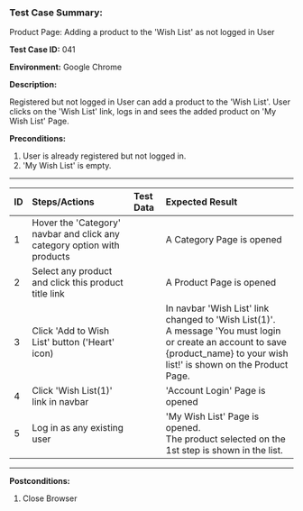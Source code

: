 
### Test Case Summary:

Product Page: Adding a product to the 'Wish List' as not logged in User

**Test Case ID:** 041

**Environment:** Google Chrome

**Description:**

Registered but not logged in User can add a product to the 'Wish List'. User clicks on the 'Wish List' link, logs in and sees the added product on 'My Wish List' Page.

**Preconditions:**
1. User is already registered but not logged in. 
2. 'My Wish List' is empty.

---

|      ID       | Steps/Actions |  Test Data  | Expected Result |
| ------------- |:------------- | :---------  | :--------------|
|       1       | Hover the 'Category' navbar and click any category option with products |             | A Category Page is opened |
|       2       | Select any product and click this product title link |             | A Product Page is opened |
|       3       | Click 'Add to Wish List' button ('Heart' icon) |             | In navbar 'Wish List' link changed to 'Wish List(1)'.<br> A message 'You must login or create an account to save {product_name} to your wish list!' is shown on the Product Page.|
|       4       | Click 'Wish List(1)' link in navbar |             | 'Account Login' Page is opened |
|       5       | Log in as any existing user |             | 'My Wish List' Page is opened.<br> The product selected on the 1st step is shown in the list.|


---

**Postconditions:**
1. Close Browser
